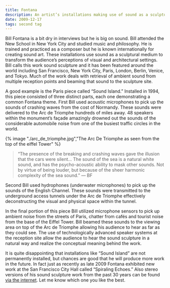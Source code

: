 ```yaml
---
title: Fontana
description: An artist’s installations making use of sound as a sculptural medium to transform the audience’s perceptions of visual and architectural settings 
date: 2009-12-17
tags: second tag
---
```


Bill Fontana is a bit dry in interviews but he is big on sound. Bill attended the New School in New York City and studied music and philosophy. He is trained and practiced as a composer but he is known internationally for creating sound art. These installations use sound as a sculptural medium to transform the audience’s perceptions of visual and architectural settings. Bill calls this work sound sculpture and it has been featured around the world including San Francisco, New York City, Paris, London, Berlin, Venice, and Tokyo. Much of the work deals with retrieval of ambient sound from multiple reception points and beaming that sound to the sculpture site.

A good example is the Paris piece called “Sound Island.” Installed in 1994, this piece consisted of three distinct parts, each one demonstrating a common Fontana theme. First Bill used acoustic microphones to pick up the sounds of crashing waves from the cost of Normandy. These sounds were delivered to the Arc de Triomphe hundreds of miles away. 48 speakers within the monument’s façade amazingly drowned out the sounds of the considerable automobile noise from one of the busiest traffic circles in the world.

{% image "./arc_de_triomphe.jpg","The Arc De Triomphe as seen from the top of the eiffel Tower" %}

> “The presence of the breaking and crashing waves gave the illusion that the cars were silent&hellip; The sound of the sea is a natural white sound, and has the psycho-acoustic ability to mask other sounds. Not by virtue of being louder, but because of the sheer harmonic complexity of the sea sound.” — BF

Second Bill used hydrophones (underwater microphones) to pick up the sounds of the English Channel. These sounds were transmitted to the underground access tunnels under the Arc de Triomphe effectively deconstructing the visual and physical space within the tunnel.

In the final portion of this piece Bill utilized microphone sensors to pick up ambient noise from the streets of Paris, chatter from cafés and tourist noise from the base of the Eiffel Tower. Bill beamed these sounds to the viewing area on top of the Arc de Triomphe allowing his audience to hear as far as they could see. The use of technologically advanced speaker systems at the reception site allow the audience to hear the sound sculpture in a natural way and realize the conceptual meaning behind the work.
 
It is quite disappointing that installations like “Sound Island” are not permanently installed, but chances are good that he will produce more work in the future. In fact just as recently as late 2009 Fontana exhibited new work at the San Francisco City Hall called “Spiraling Echoes.” Also stereo versions of his sound sculpture work from the past 30 years can be found <a href="http://resoundings.org/Pages/Bill_Fontana_Project_Library.html" target="_blank">via the internet</a>. Let me know which one you like the best.